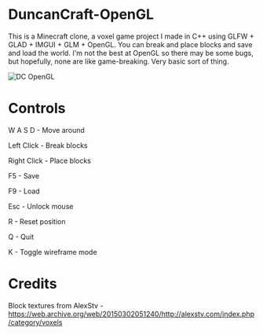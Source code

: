 # DuncanCraft-OpenGL
This is a Minecraft clone, a voxel game project I made in C++ using GLFW + GLAD + IMGUI + GLM + OpenGL. You can break and place blocks and save and load the world. I'm not the best at OpenGL so there may be some bugs, but hopefully, none are like game-breaking. Very basic sort of thing.

![DC OpenGL](https://github.com/user-attachments/assets/8c4bdaf5-dc10-4f15-b277-9e80056cbbfa)

# Controls
W A S D - Move around

Left Click - Break blocks

Right Click - Place blocks

F5 - Save

F9 - Load

Esc - Unlock mouse

R - Reset position

Q - Quit

K - Toggle wireframe mode

# Credits
Block textures from AlexStv - https://web.archive.org/web/20150302051240/http://alexstv.com/index.php/category/voxels

